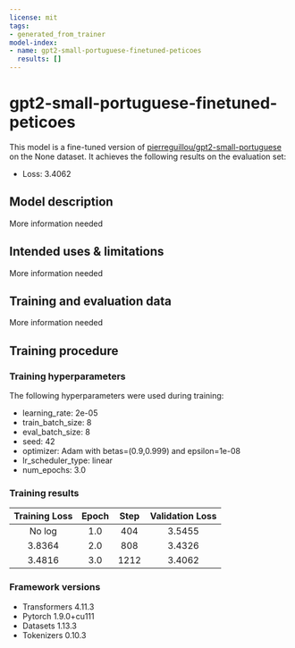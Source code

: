 ```yaml
---
license: mit
tags:
- generated_from_trainer
model-index:
- name: gpt2-small-portuguese-finetuned-peticoes
  results: []
---
```


<!-- This model card has been generated automatically according to the information the Trainer had access to. You
should probably proofread and complete it, then remove this comment. -->

# gpt2-small-portuguese-finetuned-peticoes

This model is a fine-tuned version of [pierreguillou/gpt2-small-portuguese](https://huggingface.co/pierreguillou/gpt2-small-portuguese) on the None dataset.
It achieves the following results on the evaluation set:
- Loss: 3.4062

## Model description

More information needed

## Intended uses & limitations

More information needed

## Training and evaluation data

More information needed

## Training procedure

### Training hyperparameters

The following hyperparameters were used during training:
- learning_rate: 2e-05
- train_batch_size: 8
- eval_batch_size: 8
- seed: 42
- optimizer: Adam with betas=(0.9,0.999) and epsilon=1e-08
- lr_scheduler_type: linear
- num_epochs: 3.0

### Training results

| Training Loss | Epoch | Step | Validation Loss |
|:-------------:|:-----:|:----:|:---------------:|
| No log        | 1.0   | 404  | 3.5455          |
| 3.8364        | 2.0   | 808  | 3.4326          |
| 3.4816        | 3.0   | 1212 | 3.4062          |


### Framework versions

- Transformers 4.11.3
- Pytorch 1.9.0+cu111
- Datasets 1.13.3
- Tokenizers 0.10.3
